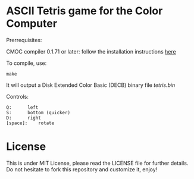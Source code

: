 # ASCII Tetris game for the Color Computer

Prerrequisites:

CMOC compiler 0.1.71 or later: follow the installation instructions [here](http://perso.b2b2c.ca/~sarrazip/dev/cmoc.html) 

To compile, use:

    make


It will output a Disk Extended Color Basic (DECB) binary file *tetris.bin*

Controls:

    Q: 		left
    S: 		bottom (quicker)
    D: 		right
    [space]: 	rotate


# License

This is under MIT License, please read the LICENSE file for further details.
Do not hesitate to fork this repository and customize it, enjoy!
